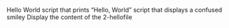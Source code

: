 Hello World
script that prints “Hello, World”
script that displays a confused smiley
Display the content of the 2-hellofile

